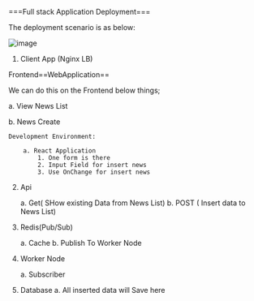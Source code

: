 ===Full stack Application Deployment===

The deployment scenario is as below:

![image](https://github.com/panthajan/fullstack-devops-test/assets/19544130/611f6d18-8bfd-4def-8d1d-1df1212afc74)

1. Client App (Nginx LB)

Frontend==WebApplication==

We can do this on the Frontend below things;

a. View News List

b. News Create

    Development Environment:
    
        a. React Application
            1. One form is there
            2. Input Field for insert news
            3. Use OnChange for insert news

2.  Api
  
    a. Get( SHow existing Data from News List)
    b. POST ( Insert data to News List)

3.  Redis(Pub/Sub)
    
    a. Cache
    b. Publish To Worker Node
4.  Worker Node
    
    a. Subscriber
    
5.  Database
    a. All inserted data will Save here
